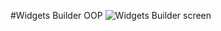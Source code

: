#Widgets Builder OOP 
![Widgets Builder screen](https://user-images.githubusercontent.com/86893073/204330965-b074255b-70c6-4419-8115-a5da1b9220f9.png)
